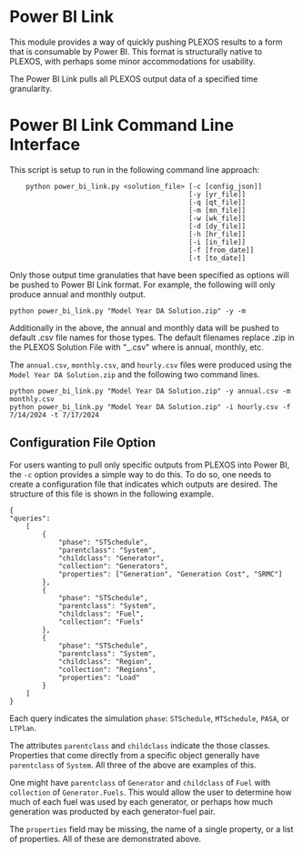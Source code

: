 # Power BI Link
This module provides a way of quickly pushing PLEXOS results to a form that is 
consumable by Power BI. This format is structurally native to PLEXOS, with perhaps 
some minor accommodations for usability.

The Power BI Link pulls all PLEXOS output data of a specified time granularity.

# Power BI Link Command Line Interface
This script is setup to run in the following command line approach:
```
    python power_bi_link.py <solution_file> [-c [config_json]]
                                            [-y [yr_file]]
                                            [-q [qt_file]]
                                            [-m [mn_file]]
                                            [-w [wk_file]]
                                            [-d [dy_file]]
                                            [-h [hr_file]]
                                            [-i [in_file]]
                                            [-f [from_date]]
                                            [-t [to_date]]
```
Only those output time granulaties that have been specified as options will be pushed 
to Power BI Link format. For example, the following will only produce annual and 
monthly output.
```
python power_bi_link.py "Model Year DA Solution.zip" -y -m
```
Additionally in the above, the annual and monthly data will be pushed to default .csv
file names for those types. The default filenames replace .zip in the PLEXOS Solution 
File with "_<timestep>.csv" where <timestep> is annual, monthly, etc.

The ```annual.csv```, ```monthly.csv```, and ```hourly.csv``` files were produced
using the ```Model Year DA Solution.zip``` and the following two command lines.

```
python power_bi_link.py "Model Year DA Solution.zip" -y annual.csv -m monthly.csv
python power_bi_link.py "Model Year DA Solution.zip" -i hourly.csv -f 7/14/2024 -t 7/17/2024
```

## Configuration File Option
For users wanting to pull only specific outputs from PLEXOS into Power BI, the ```-c```
option provides a simple way to do this. To do so, one needs to create a configuration
file that indicates which outputs are desired. The structure of this file is shown in the
following example.

```
{
"queries": 
    [
        {
            "phase": "STSchedule",
            "parentclass": "System",
            "childclass": "Generator",
            "collection": "Generators",
            "properties": ["Generation", "Generation Cost", "SRMC"]
        },
        {
            "phase": "STSchedule",
            "parentclass": "System",
            "childclass": "Fuel",
            "collection": "Fuels"
        },
        {
            "phase": "STSchedule",
            "parentclass": "System",
            "childclass": "Region",
            "collection": "Regions",
            "properties": "Load"
        }
    ]
}
```

Each query indicates the simulation ```phase```: ```STSchedule```, ```MTSchedule```, ```PASA```, or ```LTPlan```.

The attributes ```parentclass``` and ```childclass``` indicate the those classes. Properties that come directly 
from a specific object generally have ```parentclass``` of ```System```. All three of the above are examples of this.

One might have ```parentclass``` of ```Generator``` and ```childclass``` of ```Fuel``` with ```collection```
of ```Generator.Fuels```. This would allow the user to determine how much of each fuel was used by each generator, 
or perhaps how much generation was producted by each generator-fuel pair.

The ```properties``` field may be missing, the name of a single property, or a list of properties. All of these are
demonstrated above.